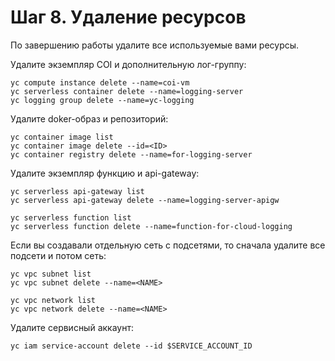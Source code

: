 # Шаг 8. Удаление ресурсов

По завершению работы удалите все используемые вами ресурсы.

Удалите экземпляр COI и дополнительную лог-группу:

    yc compute instance delete --name=coi-vm
    yc serverless container delete --name=logging-server
    yc logging group delete --name=yc-logging

Удалите doker-образ и репозиторий:

    yc container image list
    yc container image delete --id=<ID>
    yc container registry delete --name=for-logging-server

Удалите экземпляр функцию и api-gateway:

    yc serverless api-gateway list
    yc serverless api-gateway delete --name=logging-server-apigw

    yc serverless function list
    yc serverless function delete --name=function-for-cloud-logging

Если вы создавали отдельную сеть с подсетями, то сначала удалите все подсети и потом сеть:

    yc vpc subnet list
    yc vpc subnet delete --name=<NAME>
    
    yc vpc network list
    yc vpc network delete --name=<NAME>

Удалите сервисный аккаунт:

    yc iam service-account delete --id $SERVICE_ACCOUNT_ID
